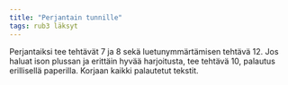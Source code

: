 ```yaml
---
title: "Perjantain tunnille"
tags: rub3 läksyt
---
```


Perjantaiksi tee tehtävät 7 ja 8 sekä luetunymmärtämisen tehtävä 12. Jos haluat ison plussan ja erittäin hyvää harjoitusta, tee tehtävä 10, palautus erillisellä paperilla. Korjaan kaikki palautetut tekstit.
